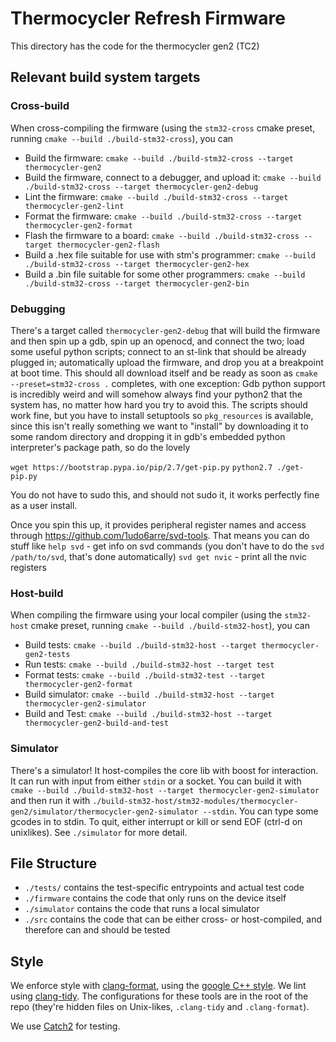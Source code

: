 # Thermocycler Refresh Firmware

This directory has the code for the thermocycler gen2 (TC2)

## Relevant build system targets

### Cross-build
When cross-compiling the firmware (using the `stm32-cross` cmake preset, running `cmake --build ./build-stm32-cross`), you can
- Build the firmware: `cmake --build ./build-stm32-cross --target thermocycler-gen2`
- Build the firmware, connect to a debugger, and upload it: `cmake --build ./build-stm32-cross --target thermocycler-gen2-debug`
- Lint the firmware: `cmake --build ./build-stm32-cross --target thermocycler-gen2-lint`
- Format the firmware: `cmake --build ./build-stm32-cross --target thermocycler-gen2-format`
- Flash the firmware to a board: `cmake --build ./build-stm32-cross --target thermocycler-gen2-flash`
- Build a .hex file suitable for use with stm's programmer: `cmake --build ./build-stm32-cross --target thermocycler-gen2-hex`
- Build a .bin file suitable for some other programmers: `cmake --build ./build-stm32-cross --target thermocycler-gen2-bin`

### Debugging
There's a target called `thermocycler-gen2-debug` that will build the firmware and then spin up a gdb, spin up an openocd, and connect the two; load some useful python scripts; connect to an st-link that should be already plugged in; automatically upload the firmware, and drop you at a breakpoint at boot time. This should all download itself and be ready as soon as `cmake --preset=stm32-cross .` completes, with one exception: Gdb python support is incredibly weird and will somehow always find your python2 that the system has, no matter how hard you try to avoid this. The scripts should work fine, but you have to install setuptools so `pkg_resources` is available, since this isn't really something we want to "install" by downloading it to some random directory and dropping it in gdb's embedded python interpreter's package path, so do the lovely

`wget https://bootstrap.pypa.io/pip/2.7/get-pip.py`
`python2.7 ./get-pip.py`

You do not have to sudo this, and should not sudo it, it works perfectly fine as a user install.

Once you spin this up, it provides peripheral register names and access through https://github.com/1udo6arre/svd-tools.
That means you can do stuff like 
`help svd` - get info on svd commands (you don't have to do the `svd /path/to/svd`, that's done automatically)
`svd get nvic` - print all the nvic registers

### Host-build
When compiling the firmware using your local compiler (using the `stm32-host` cmake preset, running `cmake --build ./build-stm32-host`), you can
- Build tests: `cmake --build ./build-stm32-host --target thermocycler-gen2-tests`
- Run tests: `cmake --build ./build-stm32-host --target test`
- Format tests: `cmake --build ./build-stm32-test --target thermocycler-gen2-format`
- Build simulator: `cmake --build ./build-stm32-host --target thermocycler-gen2-simulator` 
- Build and Test: `cmake --build ./build-stm32-host --target thermocycler-gen2-build-and-test` 

### Simulator
There's a simulator! It host-compiles the core lib with boost for interaction. It can run with input from either `stdin` or a socket. You can build it with `cmake --build ./build-stm32-host --target thermocycler-gen2-simulator` and then run it with `./build-stm32-host/stm32-modules/thermocycler-gen2/simulator/thermocycler-gen2-simulator --stdin`. You can type some gcodes in to stdin. To quit, either interrupt or kill or send EOF (ctrl-d on unixlikes). See `./simulator` for more detail.

## File Structure
- `./tests/` contains the test-specific entrypoints and actual test code
- `./firmware` contains the code that only runs on the device itself
- `./simulator` contains the code that runs a local simulator
- `./src` contains the code that can be either cross- or host-compiled, and therefore can and should be tested

## Style

We enforce style with [clang-format](https://clang.llvm.org/docs/ClangFormat.html), using the [google C++ style](https://google.github.io/styleguide/cppguide.html). We lint using [clang-tidy](https://clang.llvm.org/extra/clang-tidy/). The configurations for these tools are in the root of the repo (they're hidden files on Unix-likes, `.clang-tidy` and `.clang-format`). 

We use [Catch2](https://github.com/catchorg/Catch2) for testing.
